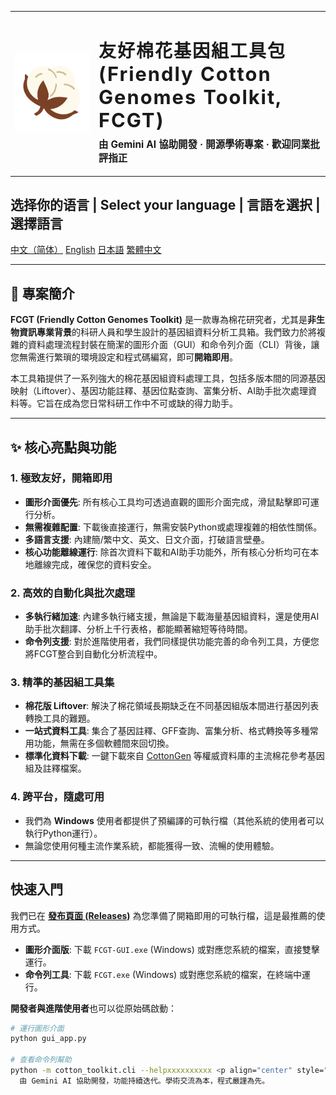 
<table>
  <tr>
    <td width="120" align="center" valign="middle">
     <img src="../ui/assets/logo.png" alt="logo" width="128" height="128" style="object-fit:cover;" />
    </td>
    <td valign="middle">
      <h1 style="font-weight:700; letter-spacing:2px; margin-bottom:0;">
        友好棉花基因組工具包 <br>
        <span style="font-size:1.1em;">(Friendly Cotton Genomes Toolkit, FCGT)</span>
      </h1>
      <p style="font-size:1.1em; margin-top:0.5em;">
        <b>由 Gemini AI 協助開發 · 開源學術專案 · 歡迎同業批評指正</b>
      </p>
    </td>
  </tr>
</table>


## 选择你的语言 | Select your language | 言語を選択 | 選擇語言

[中文（简体）](../README.md)	[English](README_en.md)	[日本語](README_ja.md)	 [繁體中文](README_zh-hant.md)

---

## 🚀 專案簡介

**FCGT (Friendly Cotton Genomes Toolkit)** 是一款專為棉花研究者，尤其是**非生物資訊專業背景**的科研人員和學生設計的基因組資料分析工具箱。我們致力於將複雜的資料處理流程封裝在簡潔的圖形介面（GUI）和命令列介面（CLI）背後，讓您無需進行繁瑣的環境設定和程式碼編寫，即可**開箱即用**。

本工具箱提供了一系列強大的棉花基因組資料處理工具，包括多版本間的同源基因映射（Liftover）、基因功能註釋、基因位點查詢、富集分析、AI助手批次處理資料等。它旨在成為您日常科研工作中不可或缺的得力助手。

---

## ✨ 核心亮點與功能

### 1. 極致友好，開箱即用
* **圖形介面優先**: 所有核心工具均可透過直觀的圖形介面完成，滑鼠點擊即可運行分析。
* **無需複雜配置**: 下載後直接運行，無需安裝Python或處理複雜的相依性關係。
* **多語言支援**: 內建簡/繁中文、英文、日文介面，打破語言壁壘。
* **核心功能離線運行**: 除首次資料下載和AI助手功能外，所有核心分析均可在本地離線完成，確保您的資料安全。

### 2. 高效的自動化與批次處理
* **多執行緒加速**: 內建多執行緒支援，無論是下載海量基因組資料，還是使用AI助手批次翻譯、分析上千行表格，都能顯著縮短等待時間。
* **命令列支援**: 對於進階使用者，我們同樣提供功能完善的命令列工具，方便您將FCGT整合到自動化分析流程中。

### 3. 精準的基因組工具集
* **棉花版 Liftover**: 解決了棉花領域長期缺乏在不同基因組版本間进行基因列表轉換工具的難題。
* **一站式資料工具**: 集合了基因註釋、GFF查詢、富集分析、格式轉換等多種常用功能，無需在多個軟體間來回切換。
* **標準化資料下載**: 一鍵下載來自 [CottonGen](https://www.cottongen.org/) 等權威資料庫的主流棉花參考基因組及註釋檔案。

### 4. 跨平台，隨處可用
* 我們為 **Windows** 使用者都提供了預編譯的可執行檔（其他系統的使用者可以執行Python運行）。
* 無論您使用何種主流作業系統，都能獲得一致、流暢的使用體驗。

---

## 快速入門

我們已在 **[發布頁面 (Releases)](https://github.com/PureAmaya/Friendly-Cotton-Genomes-Toolkit/releases)** 為您準備了開箱即用的可執行檔，這是最推薦的使用方式。

* **圖形介面版**: 下載 `FCGT-GUI.exe` (Windows) 或對應您系統的檔案，直接雙擊運行。
* **命令列工具**: 下載 `FCGT.exe` (Windows) 或對應您系統的檔案，在終端中運行。

**開發者與進階使用者**也可以從原始碼啟動：
```bash
# 運行圖形介面
python gui_app.py

# 查看命令列幫助
python -m cotton_toolkit.cli --helpxxxxxxxxxx <p align="center" style="color:#888;">  <i>由 Gemini AI 協助開發，功能持續迭代。學術交流為本，程式嚴謹為先。</i></p>
  由 Gemini AI 協助開發，功能持續迭代。學術交流為本，程式嚴謹為先。